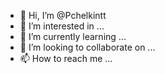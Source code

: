 - 👋 Hi, I’m @Pchelkintt
- 👀 I’m interested in ...
- 🌱 I’m currently learning ...
- 💞️ I’m looking to collaborate on ...
- 📫 How to reach me ...

<!---
Pchelkintt/Pchelkintt is a ✨ special ✨ repository because its `README.md` (this file) appears on your GitHub profile.
You can click the Preview link to take a look at your changes.
--->
